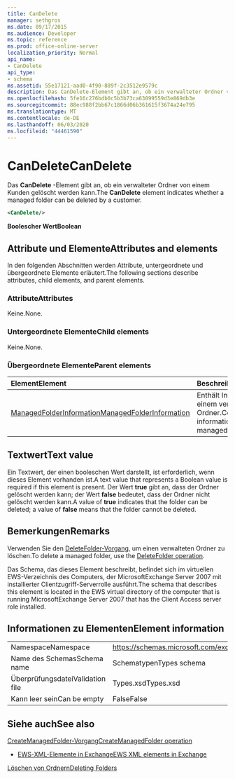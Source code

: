 ```yaml
---
title: CanDelete
manager: sethgros
ms.date: 09/17/2015
ms.audience: Developer
ms.topic: reference
ms.prod: office-online-server
localization_priority: Normal
api_name:
- CanDelete
api_type:
- schema
ms.assetid: 55e17121-aad0-4f90-889f-2c3512e9579c
description: Das CanDelete-Element gibt an, ob ein verwalteter Ordner von einem Kunden gelöscht werden kann.
ms.openlocfilehash: 5fe16c276bdb0c5b3b73ca63099559d3e869db3e
ms.sourcegitcommit: 88ec988f2bb67c1866d06b361615f3674a24e795
ms.translationtype: MT
ms.contentlocale: de-DE
ms.lasthandoff: 06/03/2020
ms.locfileid: "44461590"
---
```

# <a name="candelete"></a><span data-ttu-id="155f1-103">CanDelete</span><span class="sxs-lookup"><span data-stu-id="155f1-103">CanDelete</span></span>

<span data-ttu-id="155f1-104">Das **CanDelete** -Element gibt an, ob ein verwalteter Ordner von einem Kunden gelöscht werden kann.</span><span class="sxs-lookup"><span data-stu-id="155f1-104">The **CanDelete** element indicates whether a managed folder can be deleted by a customer.</span></span> 
  
```xml
<CanDelete/>
```

 <span data-ttu-id="155f1-105">**Boolescher Wert**</span><span class="sxs-lookup"><span data-stu-id="155f1-105">**Boolean**</span></span>
## <a name="attributes-and-elements"></a><span data-ttu-id="155f1-106">Attribute und Elemente</span><span class="sxs-lookup"><span data-stu-id="155f1-106">Attributes and elements</span></span>

<span data-ttu-id="155f1-107">In den folgenden Abschnitten werden Attribute, untergeordnete und übergeordnete Elemente erläutert.</span><span class="sxs-lookup"><span data-stu-id="155f1-107">The following sections describe attributes, child elements, and parent elements.</span></span>
  
### <a name="attributes"></a><span data-ttu-id="155f1-108">Attribute</span><span class="sxs-lookup"><span data-stu-id="155f1-108">Attributes</span></span>

<span data-ttu-id="155f1-109">Keine.</span><span class="sxs-lookup"><span data-stu-id="155f1-109">None.</span></span>
  
### <a name="child-elements"></a><span data-ttu-id="155f1-110">Untergeordnete Elemente</span><span class="sxs-lookup"><span data-stu-id="155f1-110">Child elements</span></span>

<span data-ttu-id="155f1-111">Keine.</span><span class="sxs-lookup"><span data-stu-id="155f1-111">None.</span></span>
  
### <a name="parent-elements"></a><span data-ttu-id="155f1-112">Übergeordnete Elemente</span><span class="sxs-lookup"><span data-stu-id="155f1-112">Parent elements</span></span>

|<span data-ttu-id="155f1-113">**Element**</span><span class="sxs-lookup"><span data-stu-id="155f1-113">**Element**</span></span>|<span data-ttu-id="155f1-114">**Beschreibung**</span><span class="sxs-lookup"><span data-stu-id="155f1-114">**Description**</span></span>|
|:-----|:-----|
|[<span data-ttu-id="155f1-115">ManagedFolderInformation</span><span class="sxs-lookup"><span data-stu-id="155f1-115">ManagedFolderInformation</span></span>](managedfolderinformation.md) <br/> |<span data-ttu-id="155f1-116">Enthält Informationen zu einem verwalteten Ordner.</span><span class="sxs-lookup"><span data-stu-id="155f1-116">Contains information about a managed folder.</span></span>  <br/> |
   
## <a name="text-value"></a><span data-ttu-id="155f1-117">Textwert</span><span class="sxs-lookup"><span data-stu-id="155f1-117">Text value</span></span>

<span data-ttu-id="155f1-118">Ein Textwert, der einen booleschen Wert darstellt, ist erforderlich, wenn dieses Element vorhanden ist.</span><span class="sxs-lookup"><span data-stu-id="155f1-118">A text value that represents a Boolean value is required if this element is present.</span></span> <span data-ttu-id="155f1-119">Der Wert **true** gibt an, dass der Ordner gelöscht werden kann; der Wert **false** bedeutet, dass der Ordner nicht gelöscht werden kann.</span><span class="sxs-lookup"><span data-stu-id="155f1-119">A value of **true** indicates that the folder can be deleted; a value of **false** means that the folder cannot be deleted.</span></span> 
  
## <a name="remarks"></a><span data-ttu-id="155f1-120">Bemerkungen</span><span class="sxs-lookup"><span data-stu-id="155f1-120">Remarks</span></span>

<span data-ttu-id="155f1-121">Verwenden Sie den [DeleteFolder-Vorgang](deletefolder-operation.md), um einen verwalteten Ordner zu löschen.</span><span class="sxs-lookup"><span data-stu-id="155f1-121">To delete a managed folder, use the [DeleteFolder operation](deletefolder-operation.md).</span></span>
  
<span data-ttu-id="155f1-122">Das Schema, das dieses Element beschreibt, befindet sich im virtuellen EWS-Verzeichnis des Computers, der MicrosoftExchange Server 2007 mit installierter Clientzugriff-Serverrolle ausführt.</span><span class="sxs-lookup"><span data-stu-id="155f1-122">The schema that describes this element is located in the EWS virtual directory of the computer that is running MicrosoftExchange Server 2007 that has the Client Access server role installed.</span></span>
  
## <a name="element-information"></a><span data-ttu-id="155f1-123">Informationen zu Elementen</span><span class="sxs-lookup"><span data-stu-id="155f1-123">Element information</span></span>

|||
|:-----|:-----|
|<span data-ttu-id="155f1-124">Namespace</span><span class="sxs-lookup"><span data-stu-id="155f1-124">Namespace</span></span>  <br/> |https://schemas.microsoft.com/exchange/services/2006/types  <br/> |
|<span data-ttu-id="155f1-125">Name des Schemas</span><span class="sxs-lookup"><span data-stu-id="155f1-125">Schema name</span></span>  <br/> |<span data-ttu-id="155f1-126">Schematypen</span><span class="sxs-lookup"><span data-stu-id="155f1-126">Types schema</span></span>  <br/> |
|<span data-ttu-id="155f1-127">Überprüfungsdatei</span><span class="sxs-lookup"><span data-stu-id="155f1-127">Validation file</span></span>  <br/> |<span data-ttu-id="155f1-128">Types.xsd</span><span class="sxs-lookup"><span data-stu-id="155f1-128">Types.xsd</span></span>  <br/> |
|<span data-ttu-id="155f1-129">Kann leer sein</span><span class="sxs-lookup"><span data-stu-id="155f1-129">Can be empty</span></span>  <br/> |<span data-ttu-id="155f1-130">False</span><span class="sxs-lookup"><span data-stu-id="155f1-130">False</span></span>  <br/> |
   
## <a name="see-also"></a><span data-ttu-id="155f1-131">Siehe auch</span><span class="sxs-lookup"><span data-stu-id="155f1-131">See also</span></span>



[<span data-ttu-id="155f1-132">CreateManagedFolder-Vorgang</span><span class="sxs-lookup"><span data-stu-id="155f1-132">CreateManagedFolder operation</span></span>](createmanagedfolder-operation.md)


- [<span data-ttu-id="155f1-133">EWS-XML-Elemente in Exchange</span><span class="sxs-lookup"><span data-stu-id="155f1-133">EWS XML elements in Exchange</span></span>](ews-xml-elements-in-exchange.md)


[<span data-ttu-id="155f1-134">Löschen von Ordnern</span><span class="sxs-lookup"><span data-stu-id="155f1-134">Deleting Folders</span></span>](https://msdn.microsoft.com/library/1958add5-5071-4239-adb2-40f7a7d74aee%28Office.15%29.aspx)

